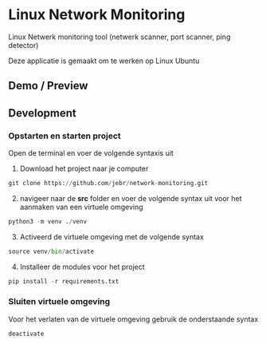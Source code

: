# Linux Network Monitoring
Linux Netwerk monitoring tool (netwerk scanner, port scanner, ping detector)

Deze applicatie is gemaakt om te werken op Linux Ubuntu

## Demo / Preview


## Development

### Opstarten en starten project
Open de terminal en voer de volgende syntaxis uit

1. Download het project naar je computer 
   
```python
git clone https://github.com/jebr/network-monitoring.git
```
   
2. navigeer naar de **src** folder en voer de volgende 
   syntax uit voor het aanmaken van een virtuele omgeving

```python
python3 -m venv ./venv
```   

3. Activeerd de virtuele omgeving met de volgende syntax
   
```python
source venv/bin/activate
```
    
   
4. Installeer de modules voor het project
   
```python
pip install -r requirements.txt
```

### Sluiten virtuele omgeving
Voor het verlaten van de virtuele omgeving gebruik de onderstaande syntax

```python
deactivate
```